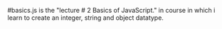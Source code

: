 #basics.js is the "lecture # 2 Basics of JavaScript." in course in which i learn to create an integer, 
string and object datatype.
